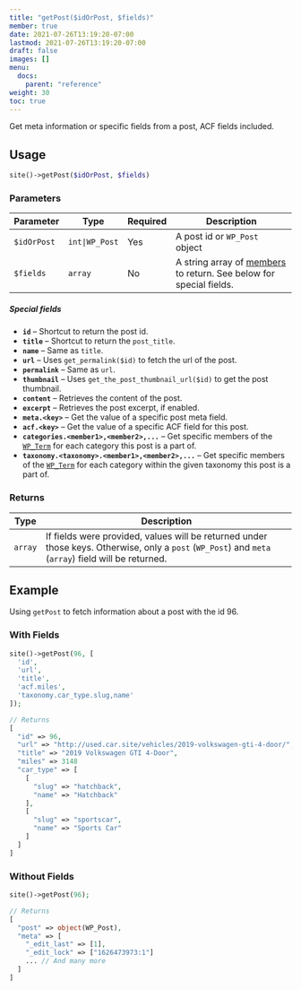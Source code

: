```yaml
---
title: "getPost($idOrPost, $fields)"
member: true
date: 2021-07-26T13:19:20-07:00
lastmod: 2021-07-26T13:19:20-07:00
draft: false
images: []
menu: 
  docs:
    parent: "reference"
weight: 30
toc: true
---
```


Get meta information or specific fields from a post, ACF fields included.

## Usage

```php
site()->getPost($idOrPost, $fields)
```

### Parameters

| Parameter   | Type           | Required | Description                                                                                                                     |
| ----------- | -------------- | -------- | ------------------------------------------------------------------------------------------------------------------------------- |
| `$idOrPost` | `int\|WP_Post` | Yes      | A post id or `WP_Post` object                                                                                                   |
| `$fields`   | `array`        | No       | A string array of [members](https://developer.wordpress.org/reference/classes/wp_post) to return. See below for special fields. |

##### Special fields
- __`id`__ – Shortcut to return the post id.
- __`title`__ – Shortcut to return the `post_title`.
- __`name`__ – Same as `title`.
- __`url`__ – Uses `get_permalink($id)` to fetch the url of the post.
- __`permalink`__ – Same as `url`.
- __`thumbnail`__ – Uses `get_the_post_thumbnail_url($id)` to get the post thumbnail. 
- __`content`__ – Retrieves the content of the post.
- __`excerpt`__ – Retrieves the post excerpt, if enabled.
- __`meta.<key>`__ – Get the value of a specific post meta field.
- __`acf.<key>`__ – Get the value of a specific ACF field for this post.
- __`categories.<member1>,<member2>,...`__ – Get specific members of the [`WP_Term`](https://developer.wordpress.org/reference/classes/wp_term) for each category this post is a part of.
- __`taxonomy.<taxonomy>.<member1>,<member2>,...`__ – Get specific members of the [`WP_Term`](https://developer.wordpress.org/reference/classes/wp_term) for each category within the given taxonomy this post is a part of.

### Returns

| Type    | Description                                                                                                                                          |
| ------- | ---------------------------------------------------------------------------------------------------------------------------------------------------- |
| `array` | If fields were provided, values will be returned under those keys. Otherwise, only a `post` (`WP_Post`) and `meta` (`array`) field will be returned. |

## Example

Using `getPost` to fetch information about a post with the id 96.

### With Fields

```php
site()->getPost(96, [
  'id',
  'url',
  'title',
  'acf.miles',
  'taxonomy.car_type.slug,name'
]);

// Returns
[
  "id" => 96,
  "url" => "http://used.car.site/vehicles/2019-volkswagen-gti-4-door/",
  "title" => "2019 Volkswagen GTI 4-Door",
  "miles" => 3148
  "car_type" => [
    [
      "slug" => "hatchback",
      "name" => "Hatchback"
    ],
    [
      "slug" => "sportscar",
      "name" => "Sports Car"
    ]
  ]
]
```

### Without Fields

```php
site()->getPost(96);

// Returns
[
  "post" => object(WP_Post),
  "meta" => [
    "_edit_last" => [1],
    "_edit_lock" => ["1626473973:1"]
    ... // And many more
  ]
]
```
